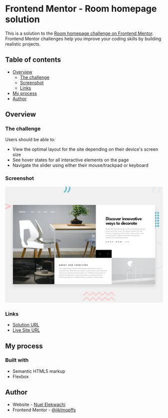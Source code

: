 # Frontend Mentor - Room homepage solution

This is a solution to the [Room homepage challenge on Frontend Mentor](https://www.frontendmentor.io/challenges/room-homepage-BtdBY_ENq). Frontend Mentor challenges help you improve your coding skills by building realistic projects.

## Table of contents

- [Overview](#overview)
  - [The challenge](#the-challenge)
  - [Screenshot](#screenshot)
  - [Links](#links)
- [My process](#my-process)
- [Author](#author)

## Overview

### The challenge

Users should be able to:

- View the optimal layout for the site depending on their device's screen size
- See hover states for all interactive elements on the page
- Navigate the slider using either their mouse/trackpad or keyboard

### Screenshot

![](./design/desktop-preview.jpg)

### Links

- [Solution URL](https://github.com/ijklmopffs/Room-Homepage)
- [Live Site URL](https://your-live-site-url.com)

## My process

### Built with

- Semantic HTML5 markup
- Flexbox

## Author

- Website - [Nuel Elekwachi](https://github.com/ijklmopffs)
- Frontend Mentor - [@ijklmopffs](https://www.frontendmentor.io/profile/ijklmopffs)
